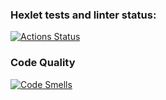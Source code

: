 ### Hexlet tests and linter status:
[![Actions Status](https://github.com/erumel/fullstack-python-project-44/actions/workflows/hexlet-check.yml/badge.svg)](https://github.com/erumel/fullstack-python-project-44/actions)
### Code Quality
[![Code Smells](https://sonarcloud.io/api/project_badges/measure?project=erumel_fullstack-python-project-44&metric=code_smells)](https://sonarcloud.io/summary/new_code?id=erumel_fullstack-python-project-44)